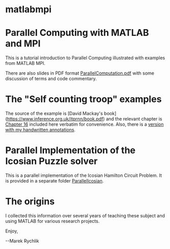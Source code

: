 # matlabmpi
Parallel Computing with MATLAB and MPI
================================================

This is a tutorial introduction to Parallel Computing
illustrated with examples from MATLAB MPI.

There are also slides in PDF format
[ParallelComputation.pdf](./ParallelComputation.pdf)
with some discussion of terms and code commentary.

The "Self counting troop" examples
==================================

The source of the example is [David Mackay's book]
(https://www.inference.org.uk/itprnn/book.pdf)
and the relevant chapter is [Chapter 16](./240.247.pdf)
included here verbatim for convenience. Also,
there is a [version with my handwritten annotations](./240.247.pdf.pdf).

Parallel Implementation of the Icosian Puzzle solver
=============================================================
This is a parallel implementation of the Icosian Hamilton Circuit
Problem. It is provided in a separate folder [ParallelIcosian](./ParallelIcosian).

The origins
===================================
I collected this information over several years
of teaching these subject and using MATLAB for
various research projects.

Enjoy,

--Marek Rychlik



